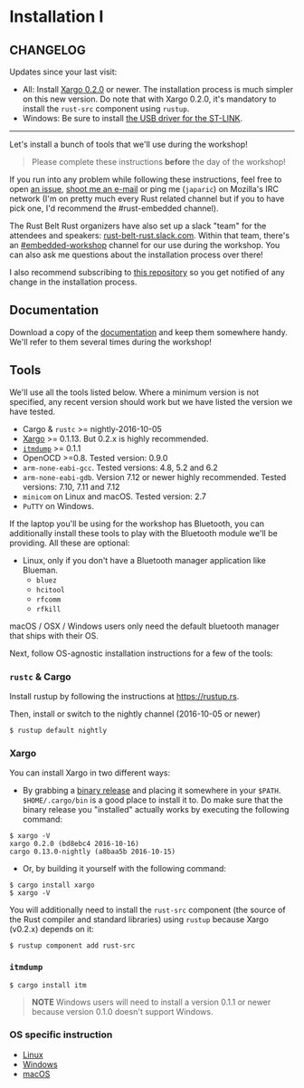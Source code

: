 # Installation I

## CHANGELOG

Updates since your last visit:

- All: Install [Xargo 0.2.0] or newer. The installation process is much simpler
  on this new version. Do note that with Xargo 0.2.0, it's mandatory to install
  the `rust-src` component using `rustup`.
- Windows: Be sure to install [the USB driver for the ST-LINK].

[Xargo 0.2.0]: 01-installation-instructions/README.html#Xargo
[the USB driver for the ST-LINK]: 01-installation-instructions/windows.html#ST-LINK%20USB%20driver

---

Let's install a bunch of tools that we'll use during the workshop!

> Please complete these instructions **before** the day of the workshop!

If you run into any problem while following these instructions, feel free to
open [an issue], [shoot me an e-mail] or ping me (`japaric`) on Mozilla's IRC
network (I'm on pretty much every Rust related channel but if you to have pick
one, I'd recommend the #rust-embedded channel).

The Rust Belt Rust organizers have also set up a slack "team" for the attendees
and speakers: [rust-belt-rust.slack.com]. Within that team, there's an
[#embedded-workshop] channel for our use during the workshop. You can also ask
me questions about the installation process over there!

[rust-belt-rust.slack.com]: https://rust-belt-rust.slack.com
[#embedded-workshop]: https://rust-belt-rust.slack.com/messages/embedded-workshop/

[an issue]: https://github.com/japaric/rbr2016/issues
[shoot me an e-mail]: https://github.com/japaric

I also recommend subscribing to [this repository] so you get notified of any
change in the installation process.

[this repository]: https://github.com/japaric/rbr2016

## Documentation

Download a copy of the [documentation](../#Documentation) and keep them
somewhere handy. We'll refer to them several times during the workshop!

## Tools

We'll use all the tools listed below. Where a minimum version is not specified,
any recent version should work but we have listed the version we have tested.

- Cargo & `rustc`  >= nightly-2016-10-05
- [Xargo] >= 0.1.13. But 0.2.x is highly recommended.
- [`itmdump`] >= 0.1.1
- OpenOCD >=0.8. Tested version: 0.9.0
- `arm-none-eabi-gcc`. Tested versions: 4.8, 5.2 and 6.2
- `arm-none-eabi-gdb`. Version 7.12 or newer highly recommended. Tested
  versions: 7.10, 7.11 and 7.12
- `minicom` on Linux and macOS. Tested version: 2.7
- `PuTTY` on Windows.

[Xargo]: https://crates.io/crates/xargo
[`itmdump`]: https://crates.io/crates/itm

If the laptop you'll be using for the workshop has Bluetooth, you can
additionally install these tools to play with the Bluetooth module we'll be
providing. All these are optional:

- Linux, only if you don't have a Bluetooth manager application like Blueman.
  - `bluez`
  - `hcitool`
  - `rfcomm`
  - `rfkill`

macOS / OSX / Windows users only need the default bluetooth manager that ships
with their OS.

Next, follow OS-agnostic installation instructions for a few of the tools:

### `rustc` & Cargo

Install rustup by following the instructions at https://rustup.rs.

Then, install or switch to the nightly channel (2016-10-05 or newer)

```
$ rustup default nightly
```

### Xargo

You can install Xargo in two different ways:

- By grabbing a [binary release] and placing it somewhere in your `$PATH`.
  `$HOME/.cargo/bin` is a good place to install it to. Do make sure that the
  binary release you "installed" actually works by executing the following
  command:

```
$ xargo -V
xargo 0.2.0 (bd8ebc4 2016-10-16)
cargo 0.13.0-nightly (a8baa5b 2016-10-15)
```

[binary release]: https://github.com/japaric/xargo/releases

- Or, by building it yourself with the following command:

```
$ cargo install xargo
$ xargo -V
```

You will additionally need to install the `rust-src` component (the source of
the Rust compiler and standard libraries) using `rustup` because Xargo (v0.2.x)
depends on it:

```
$ rustup component add rust-src
```

### `itmdump`

```
$ cargo install itm
```

> **NOTE** Windows users will need to install a version 0.1.1 or newer because
> version 0.1.0 doesn't support Windows.

### OS specific instruction

- [Linux](01-installation-instructions/linux.html)
- [Windows](01-installation-instructions/windows.html)
- [macOS](01-installation-instructions/macos.html)
